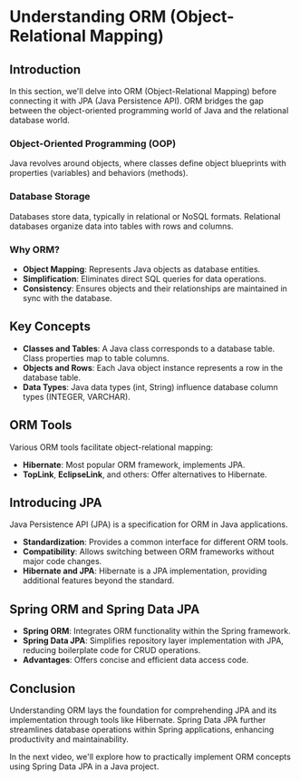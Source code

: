 # Understanding ORM (Object-Relational Mapping)

## Introduction

In this section, we'll delve into ORM (Object-Relational Mapping) before connecting it with JPA (Java Persistence API). ORM bridges the gap between the object-oriented programming world of Java and the relational database world.

### Object-Oriented Programming (OOP)

Java revolves around objects, where classes define object blueprints with properties (variables) and behaviors (methods).

### Database Storage

Databases store data, typically in relational or NoSQL formats. Relational databases organize data into tables with rows and columns.

### Why ORM?

- **Object Mapping**: Represents Java objects as database entities.
- **Simplification**: Eliminates direct SQL queries for data operations.
- **Consistency**: Ensures objects and their relationships are maintained in sync with the database.

## Key Concepts

- **Classes and Tables**: A Java class corresponds to a database table. Class properties map to table columns.
- **Objects and Rows**: Each Java object instance represents a row in the database table.
- **Data Types**: Java data types (int, String) influence database column types (INTEGER, VARCHAR).

## ORM Tools

Various ORM tools facilitate object-relational mapping:

- **Hibernate**: Most popular ORM framework, implements JPA.
- **TopLink**, **EclipseLink**, and others: Offer alternatives to Hibernate.

## Introducing JPA

Java Persistence API (JPA) is a specification for ORM in Java applications.

- **Standardization**: Provides a common interface for different ORM tools.
- **Compatibility**: Allows switching between ORM frameworks without major code changes.
- **Hibernate and JPA**: Hibernate is a JPA implementation, providing additional features beyond the standard.

## Spring ORM and Spring Data JPA

- **Spring ORM**: Integrates ORM functionality within the Spring framework.
- **Spring Data JPA**: Simplifies repository layer implementation with JPA, reducing boilerplate code for CRUD operations.
- **Advantages**: Offers concise and efficient data access code.

## Conclusion

Understanding ORM lays the foundation for comprehending JPA and its implementation through tools like Hibernate. Spring Data JPA further streamlines database operations within Spring applications, enhancing productivity and maintainability.

In the next video, we'll explore how to practically implement ORM concepts using Spring Data JPA in a Java project.
